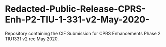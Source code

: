 # Redacted-Public-Release-CPRS-Enh-P2-TIU-1-331-v2-May-2020-
Repository containing the CIF Submission for CPRS Enhancements Phase 2 TIU*1*331 v2 rec May 2020.
